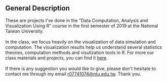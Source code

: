 ## General Description
These are projects I've done in the "Data Computation, Analysis and Visualization Using R" course in the first semester of 2019 at the National Taiwan University. <br/>
 <br/>
In the class, we focus heavily on the visualization of data simulation and computation. The visualization results help us understand several statistics theories, computation methods and visulization tools in R. For more our class materials and projects, you can find it [here](http://www.rslabntu.net/courses/data_computation_analysis_and_visualization_using_r).<br/>
<br/>
If there is any suggestion you would like to give, please don't hesitate to contact me through my email r07741074@ntu.edu.tw. Thank you.

